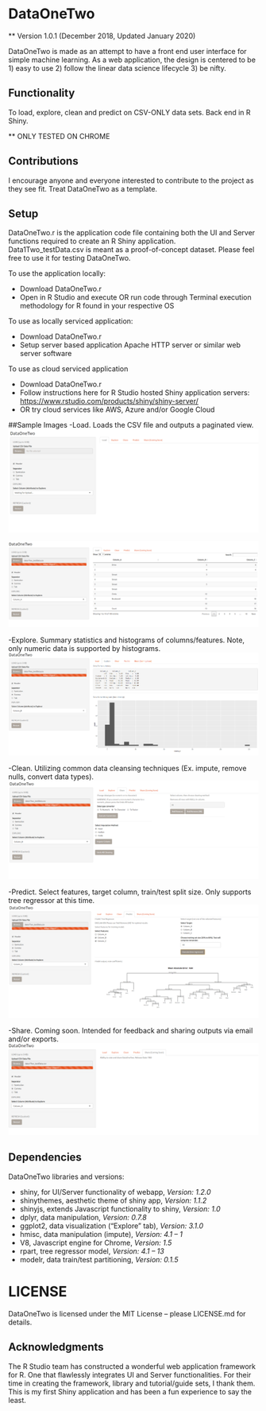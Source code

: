 # DataOneTwo

** Version 1.0.1 (December 2018, Updated January 2020)

DataOneTwo is made as an attempt to have a front end user interface for simple machine learning.  As a web application, the design is centered to be 1) easy to use 2) follow the linear data science lifecycle 3) be nifty.

## Functionality

To load, explore, clean and predict on CSV-ONLY data sets.  Back end in R Shiny.

** ONLY TESTED ON CHROME

## Contributions

I encourage anyone and everyone interested to contribute to the project as they see fit. Treat DataOneTwo as a template.  

## Setup

DataOneTwo.r is the application code file containing both the UI and Server functions required to create an R Shiny application.  
Data1Two_testData.csv is meant as a proof-of-concept dataset.  Please feel free to use it for testing DataOneTwo.

To use the application locally:

- Download DataOneTwo.r
- Open in R Studio and execute OR run code through Terminal execution methodology for R found in your respective OS

To use as locally serviced application:

- Download DataOneTwo.r
- Setup server based application Apache HTTP server or similar web server software

To use as cloud serviced application

- Download DataOneTwo.r
- Follow instructions here for R Studio hosted Shiny application servers: https://www.rstudio.com/products/shiny/shiny-server/
- OR try cloud services like AWS, Azure and/or Google Cloud

##Sample Images
-Load. Loads the CSV file and outputs a paginated view.
![](images/home.png)
  
![](images/load.png)

-Explore.  Summary statistics and histograms of columns/features.  Note, only numeric data is supported by histograms.
![](images/explore.png)

-Clean.  Utilizing common data cleansing techniques (Ex. impute, remove nulls, convert data types).
![](images/clean.png)

-Predict.  Select features, target column, train/test split size.  Only supports tree regressor at this time.
![](images/model.png)

-Share.  Coming soon.  Intended for feedback and sharing outputs via email and/or exports.
![](images/comingsoon.png)

## Dependencies

DataOneTwo libraries and versions:

- shiny, for UI/Server functionality of webapp, *Version: 1.2.0*
- shinythemes, aesthetic theme of shiny app, *Version: 1.1.2*
- shinyjs, extends Javascript functionality to shiny, *Version: 1.0*
- dplyr, data manipulation, *Version: 0.7.8*
- ggplot2, data visualization (“Explore” tab), *Version: 3.1.0*
- hmisc, data manipulation (impute), *Version: 4.1 – 1*
- V8, Javascript engine for Chrome, *Version: 1.5*
- rpart, tree regressor model, *Version: 4.1 – 13*
- modelr, data train/test partitioning, *Version: 0.1.5*


# LICENSE

DataOneTwo is licensed under the MIT License – please LICENSE.md for details.

## Acknowledgments

The R Studio team has constructed a wonderful web application framework for R.  One that flawlessly integrates UI and Server functionalities.  For their time in creating the framework, library and tutorial/guide sets, I thank them.  This is my first Shiny application and has been a fun experience to say the least.
